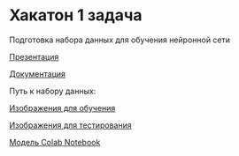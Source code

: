 # Хакатон 1 задача 

Подготовка набора данных для обучения нейронной сети

[Презентация](https://docs.google.com/presentation/d/1T7jOPQ8GmY5B_Hbw-j2tCX8dL6LHAjHmtL77c9_PogU/edit#slide=id.g1f61ea2dd2c_0_469)

[Документация](https://docs.google.com/document/d/1HJWcWh9jW7NqDlfI_xNBgbAlVPZyHmTDZvOuixOBq44/edit)

Путь к набору данных:

[Изображения для обучения](https://www.dropbox.com/s/v15jsb6775ucg85/train.zip?dl=0)

[Изображения для тестирования](https://www.dropbox.com/s/ec60xlhpvz3mthi/test.zip?dl=0)

[Модель Colab Notebook](https://colab.research.google.com/drive/1jplB2iCRjyLxEZcR6e12wPuY20a8mWza?usp=sharing#scrollTo=Wsnp3qxl01e5)
